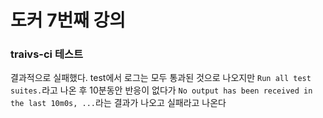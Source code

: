 # 도커 7번째 강의

### traivs-ci 테스트
결과적으로 실패했다. test에서 로그는 모두 통과된 것으로 나오지만 `Run all test suites.`라고 나온 후 10분동안 반응이 없다가 
`No output has been received in the last 10m0s, ...`라는 결과가 나오고 실패라고 나온다